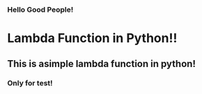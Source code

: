 ### Hello Good People!
# Lambda Function in Python!!
## This is asimple lambda function in python! 
### Only for test!
